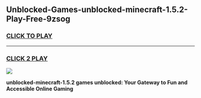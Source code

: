 
## Unblocked-Games-unblocked-minecraft-1.5.2-Play-Free-9zsog
<h3>
<a href="https://premium76.site?title=unblocked-minecraft-1.5.2&ref=18A1">CLICK TO PLAY</a></h3>
<hr>

<h3>
<a href="https://premium76.site?title=unblocked-minecraft-1.5.2&ref=18A1">CLICK 2 PLAY</a>
  
</h3>

<a href="https://premium76.site?title=unblocked-minecraft-1.5.2&ref=18A1"><img src="https://clearcache.store/games.png"></a>


**unblocked-minecraft-1.5.2 games unblocked: Your Gateway to Fun and Accessible Online Gaming**
